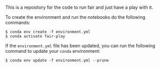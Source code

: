 This is a repository for the code to run fair and just have a play with it. 


To create the environment and run the notebooks do the following commands:
```
$ conda env create -f environment.yml
$ conda activate fair-play
```

If the `environment.yml` file has been updated, you can run the following command to update your `conda` environment:
```
$ conda env update -f environment.yml --prune
```
